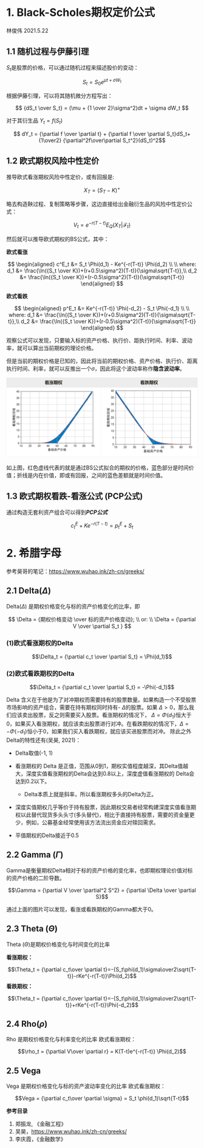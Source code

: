 # 1. Black-Scholes期权定价公式
林俊伟 2021.5.22
## 1.1 随机过程与伊藤引理

$S_t$是股票的价格，可以通过随机过程来描述股价的变动：

$$ S_t = S_0 e^{\mu t+ \sigma W_t}$$

根据伊藤引理，可以将其随机微分方程写出：

$$ {dS_t \over S_t} = (\mu + {1 \over 2}\sigma^2)dt + \sigma dW_t $$

对于其衍生品 $Y_t = f(S_t)$

$$ dY_t = {\partial f \over \partial t} + {\partial f \over \partial S_t}dS_t+ {1\over2} {\partial^2f\over\partial S_t^2}(dS_t)^2$$

## 1.2 欧式期权风险中性定价

推导欧式看涨期权风险中性定价，或有回报是:

$$X_T = (S_T - K)^+$$

略去构造鞅过程、复制策略等步骤，这边直接给出金融衍生品的风险中性定价公式：

$$V_t = e^{-r(T-t)}E_Q(X_T|\mathcal{F}_t)$$

然后就可以推导欧式期权的BS公式，其中：

**欧式看涨**

$$
\begin{aligned}
c^E_t &= S_t \Phi(d_1) - Ke^{-r(T-t)} \Phi(d_2) \\
\\
where: d_1 &=  \frac{\ln({S_t \over K})+(r+0.5\sigma^2)(T-t)}{\sigma\sqrt{T-t}},\\
d_2 &=  \frac{\ln({S_t \over K})+(r-0.5\sigma^2)(T-t)}{\sigma\sqrt{T-t}}
\end{aligned}
$$

**欧式看跌**

$$
\begin{aligned}
p^E_t &= Ke^{-r(T-t)} \Phi(-d_2) - S_t \Phi(-d_1)  \\
\\
where: d_1 &=  \frac{\ln({S_t \over K})+(r+0.5\sigma^2)(T-t)}{\sigma\sqrt{T-t}},\\
d_2 &=  \frac{\ln({S_t \over K})+(r-0.5\sigma^2)(T-t)}{\sigma\sqrt{T-t}}
\end{aligned}
$$

观察公式可以发现，只要输入标的资产价格、执行价、距执行时间、利率、波动率，就可以算出当前期权的理论价格。

但是当前的期权价格是已知的，因此将当前的期权价格、资产价格、执行价、距离执行时间、利率，就可以反推出一个$\sigma$，因此将这个波动率称作**隐含波动率**。

![](./Figs/Delta1.png)

如上图，红色虚线代表的就是通过BS公式拟合的期权的价格，蓝色部分是时间价值；折线是内在价值，即或有回报，之间的蓝色差额就是时间价值。

## 1.3 欧式期权看跌-看涨公式 (PCP公式)

通过构造无套利资产组合可以得到***PCP公式***

$$c^E_t + Ke^{-r(T-t)}=p^E_t+S_t$$


# 2. 希腊字母
参考昊哥的笔记：https://www.wuhao.ink/zh-cn/greeks/
## 2.1 Delta($\Delta$)

Delta($\Delta$) 是期权价格变化与标的资产价格变化的比率，即

$$
\Delta = {期权价格变动 \over 标的资产价格变动}; \\
or:
\\
\Delta = {\partial V \over \partial S_t }
$$

### **(1)欧式看涨期权的Delta**

$$\Delta_t = {\partial c_t \over \partial S_t} = \Phi(d_1)$$

### **(2)欧式看跌期权的Delta**

$$\Delta_t = {\partial c_t \over \partial S_t} = -\Phi(-d_1)$$

Delta 含义在于他是为了对冲期权而需要持有的股票数量。如果构造一个不受股票市场影响的资产组合，需要在持有期权同时持有- $\Delta$的股票。如果 $\Delta > 0$，那么我们应该卖出股票，反之则需要买入股票。看涨期权的情况下， $\Delta= \Phi(d_1)$恒大于0，如果买入看涨期权，就应该卖出股票进行对冲。在看跌期权的情况下，$\Delta= -\Phi(-d_1)$恒小于0，如果我们买入看跌期权，就应该买进股票而对冲。
除此之外Delta的特性还有(吴昊, 2021)：
-   Delta取值(-1, 1)

-   看涨期权的 Delta 是正值，范围从0到1，期权实值程度越深，其Delta值越大，深度实值看涨期权的Delta会达到0.8以上，深度虚值看涨期权的 Delta会达到0.2以下。
    -   Delta本质上就是斜率，所以看涨期权多头的Delta为正。

-   深度实值期权几乎等价于持有股票，因此期权交易者经常构建深度实值看涨期权以此替代现货多头头寸(多头替代)，相比于直接持有股票，需要的资金量更少，例如，公募基金经常使用该方法流出资金应对赎回需求。

-   平值期权的Delta接近于0.5


## 2.2 Gamma ($\Gamma$)

Gamma是衡量期权Delta相对于标的资产价格的变化率，也即期权理论价值对标的资产价格的二阶导数。

$$\Gamma = {\partial V \over \partial^2 S^2} = {\partial \Delta \over \partial S}$$

通过上面的图片可以发现，看涨或看跌期权的Gamma都大于0。


## 2.3 Theta ($\Theta$)

Theta ($\Theta$)是期权价格变化与时间变化的比率

**看涨期权：**

$$\Theta_t = {\partial c_t\over \partial t}=-{S_t\phi(d_1)\sigma\over2\sqrt{T-t}}-rKe^{-r(T-t)}\Phi(d_2)$$
**看跌期权：**

$$\Theta_t = {\partial c_t\over \partial t}=-{S_t\phi(d_1)\sigma\over2\sqrt{T-t}}+rKe^{-r(T-t)}\Phi(-d_2)$$


## 2.4 Rho($\rho$)
Rho 是期权价格变化与利率变化的比率
欧式看涨期权：

$$\rho_t = {\partial V\over \partial r} = K(T-t)e^{-r(T-t)} \Phi(d_2)$$

## 2.5 Vega
Vega 是期权价格变化与标的资产波动率变化的比率
欧式看涨期权：

$$Vega = {\partial c_t\over \partial \sigma} = S_t \phi(d_1)\sqrt{T-t}$$


**参考目录**
1. 郑振龙, 《金融工程》
2. 吴昊，https://www.wuhao.ink/zh-cn/greeks/
3. 李庆霞，《金融数学》
